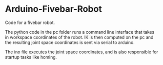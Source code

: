 # Arduino-Fivebar-Robot
Code for a fivebar robot. 

The python code in the pc folder runs a command line interface that takes in workspace coordinates of the robot. 
IK is then computed on the pc and the resulting joint space coordinates is sent via serial to arduino.

The ino file executes the joint space coordinates, and is also responsible for startup tasks like homing. 
